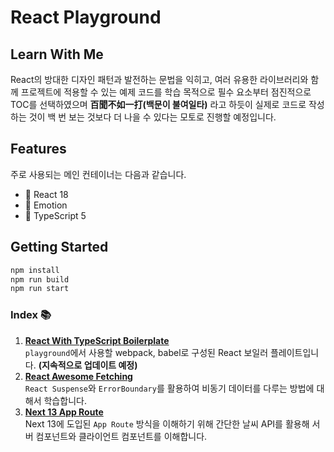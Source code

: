 # React Playground

## Learn With Me

React의 방대한 디자인 패턴과 발전하는 문법을 익히고, 여러 유용한 라이브러리와 함께 프로젝트에 적용할 수 있는 예제 코드를 학습 목적으로 필수 요소부터 점진적으로 TOC를 선택하였으며 **百聞不如一打(백문이 불여일타)** 라고 하듯이 실제로 코드로 작성하는 것이 백 번 보는 것보다 더 나을 수 있다는 모토로 진행할 예정입니다.

## Features

주로 사용되는 메인 컨테이너는 다음과 같습니다.

- 👾 React 18
- 💄 Emotion
- 🚥 TypeScript 5

## Getting Started

```bash
npm install
npm run build
npm run start
```

### Index 📚

1. **[React With TypeScript Boilerplate](https://github.com/yondo123/react-playground/blob/react-ts-boilerplate/)**  
   `playground`에서 사용할 webpack, babel로 구성된 React 보일러 플레이트입니다. **(지속적으로 업데이트 예정)**
2. **[React Awesome Fetching](https://github.com/yondo123/react-playground/tree/main/react-awesome-fetching)**  
   `React Suspense`와 `ErrorBoundary`를 활용하여 비동기 데이터를 다루는 방법에 대해서 학습합니다.
3. **[Next 13 App Route](https://github.com/yondo123/react-playground/tree/main/react-awesome-fetching)**  
   Next 13에 도입된 `App Route` 방식을 이해하기 위해 간단한 날씨 API를 활용해 서버 컴포넌트와 클라이언트 컴포넌트를 이해합니다.
